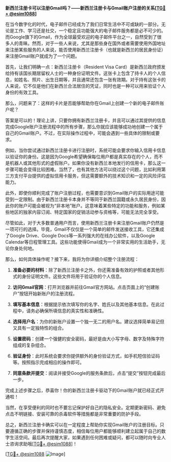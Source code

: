 **新西兰注册卡可以注册Gmail吗？——新西兰注册卡与Gmail账户注册的关系[[TG💪+ @esim1088](https://t.me/s/esim1088)]**

在当今数字化的时代，电子邮件已经成为了我们日常生活中不可或缺的一部分。无论是工作、学习还是社交，一个稳定且功能强大的电子邮件服务都是必不可少的。而Google旗下的Gmail，作为全球最受欢迎的电子邮件平台之一，自然受到了很多人的青睐。然而，对于一些人来说，尤其是那些身在国外或者需要使用外国地址来注册某些服务的人来说，能否使用新西兰注册卡（也就是新西兰的居民身份证）来注册Gmail账户就成为了一个问题。

首先，让我们明确一点：新西兰注册卡（Resident Visa Card）是新西兰政府颁发给持有该国长期居留权人士的一种身份证明文件。这张卡上包含了持卡人的个人信息，如姓名、照片、出生日期等，并且通常还包含一张有效期。对于持有这张卡的人来说，它不仅是他们在新西兰合法居住的凭证，同时也是一种可以用来验证个人身份的有效工具。

那么，问题来了：这样的卡片是否能够帮助你在Gmail上创建一个新的电子邮件账户呢？

答案是可以的！理论上讲，只要你拥有新西兰注册卡，并且可以通过其提供的信息完成Google账户注册流程中的所有步骤，那么你就应该能够成功地创建一个属于自己的Gmail账户。不过，在实际操作过程中，可能会遇到一些具体的限制或要求。

例如，当你尝试通过新西兰注册卡进行注册时，系统可能会要求你输入信用卡信息以验证你的身份。这是因为Google希望确保每位用户都是真实存在的个人，而不是机器人或其他形式的虚假账户。如果你没有新西兰本地发行的信用卡，那么这一步骤可能会变得比较困难。当然了，也有其他方法可以绕过这个问题，比如利用第三方支付平台提供的虚拟信用卡服务，但这需要额外的技术知识和一定的风险评估能力。

此外，即使你顺利完成了账户注册过程，也需要意识到Gmail账户的实际用途可能受到一定限制。由于新西兰注册卡本身并不等同于新西兰国籍或永久居民身份，因此你的账户可能会被视为“非本地”账户。这意味着某些特定的功能和服务，例如某些地区的独家内容订阅、特定国家的促销活动参与资格等，可能无法完全享受。

尽管如此，对于大多数普通用户而言，使用新西兰注册卡来注册Gmail账户仍然是一项可行的选择。毕竟，Gmail不仅仅是一个简单的邮件发送接收工具，它还集成了Google Drive、Google Docs等一系列强大的在线办公软件，以及Google Calendar等日程管理工具。这些功能使得Gmail成为一个非常实用的生活助手，无论你身处何地。

那么，如何具体操作呢？接下来，我将为你详细介绍整个注册流程：

1. **准备必要的材料**：除了新西兰注册卡之外，你还需准备有效的护照或者其他形式的身份证明文件。这些文件将用于验证你的个人信息。
   
2. **访问Gmail官网**：打开浏览器并前往Gmail官方网站。点击页面上的“创建账户”按钮开始新账户的注册流程。

3. **填写基本信息**：根据提示依次填写你的名字、姓氏以及其他基本信息。在此过程中，请务必确保所填信息的真实性和准确性。

4. **选择用户名**：为你的新账户设置一个独一无二的用户名。建议选择简单易记但又具有一定独特性的组合。

5. **设置密码**：创建一个强健的安全密码，最好是由大小写字母、数字及特殊字符组成的复杂组合。

6. **验证身份**：此时系统会要求你提供额外的身份验证方式，如手机短信验证码等。按照指示完成相应的操作即可。

7. **同意条款并提交**：阅读并接受Google的服务条款后，点击“提交”按钮完成最后一步。

完成上述步骤之后，恭喜你！你的新西兰注册卡驱动下的Gmail账户就已经正式开通啦！

当然，在享受便利的同时也不要忘记保护好自己的隐私安全。定期更新密码、避免点击不明链接、安装可靠的杀毒软件等措施都是非常重要的防护手段。

总之，新西兰注册卡确实可以在一定程度上帮助你实现Gmail账户的注册目标。只要遵循正确的步骤并保持谨慎态度，相信每位用户都能够顺利建立起属于自己的数字生活空间。最后再次提醒大家，如果遇到任何困难或疑问，都可以随时向专业人士咨询求助哦[[TG💪+ @esim1088](https://t.me/s/esim1088)]！

[[TG💪+ @esim1088](https://t.me/s/esim1088) ![Image](https://i.postimg.cc/4NQfJmqS/Snipaste-2025-05-13-00-14-12.png)]